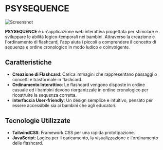 # PSYSEQUENCE

![Screenshot](img/IndexScreenshot.png)

**PSYSEQUENCE** è un'applicazione web interattiva progettata per stimolare e sviluppare le abilità logico-temporali nei bambini. Attraverso la creazione e l'ordinamento di flashcard, l'app aiuta i piccoli a comprendere il concetto di sequenza e ordine cronologico in modo ludico e coinvolgente.

## Caratteristiche

- **Creazione di Flashcard**: Carica immagini che rappresentano passaggi o concetti e trasformale in flashcard.
- **Ordinamento Interattivo**: Le flashcard vengono disposte in ordine casuale ed i bambini devono riorganizzale in ordine cronologico per ricostruire la sequenza corretta.
- **Interfaccia User-friendly**: Un design semplice e intuitivo, pensato per essere accessibile sia ai bambini che agli educatori.

## Tecnologie Utilizzate

- **TailwindCSS**: Framework CSS per una rapida prototipazione.
- **JavaScript**: Logica per il caricamento, la visualizzazione e l'ordinamento delle flashcard.
